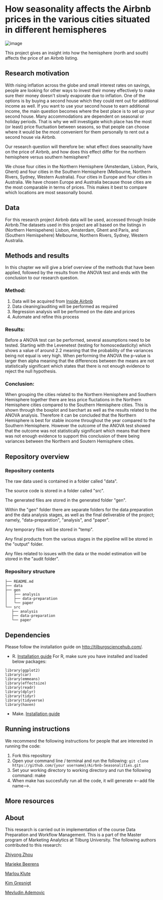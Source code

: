# How seasonality affects the Airbnb prices in the various cities situated in different hemispheres

![image](https://user-images.githubusercontent.com/112617983/195584820-e35714a4-8742-4796-b81f-1742badee8ce.jpeg)

This project gives an insight into how the hemisphere (north and south) affects the price of an Airbnb listing. 

## Research motivation

With rising inflation across the globe and small interest rates on savings, people are looking for other ways to invest their money effectively to make sure their money doesn't slowly evaporate due to inflation. One of the options is by buying a second house which they could rent out for additional income as well. If you want to use your second house to earn additional income, the main question becomes where the best place is to set up your second house. Many accommodations are dependent on seasonal or holiday periods. That is why we will investigate which place has the most (or least) price fluctuation between seasons, so that people can choose where it would be the most convenient for them personally to rent out a second house via Airbnb.


Our research question will therefore be: what effect does seaonality have on the price of Airbnb, and how does this effect differ for the northern hemisphere versus southern hemisphere?
 

We chose four cities in the Northern Hemisphere (Amsterdam, Lisbon, Paris, Ghent) and four cities in the Southern Hemisphere (Melbourne, Northern Rivers, Sydney, Western Australia). Four cities in Europe and four cities in Australia. We have chosen Europe and Australia because those cities are the most comparable in terms of prices. This makes it best to compare which locations are most seasonally bound. 


## Data
For this research project Airbnb data will be used, accessed through Inside Airbnb.The datasets used in this project are all based on the listings in (Northern Hemispehere) Lisbon, Amsterdam, Ghent and Paris, and (Southern Hemispehere) Melbourne, Northern Rivers, Sydney, Western Australia.

## Methods and results
In this chapter we will give a brief overview of the methods that have been applied, followed by the results from the ANOVA test and ends with the conclusion to our research question.



### Method:
1. Data will be acquired from [Inside Airbnb](http://insideairbnb.com/)
2. Data cleaning/auditing will be performed as required
3. Regression analysis will be performed on the date and prices
4. Automate and refine this process

### Results:
Before a ANOVA test can be performed, several assumptions need to be tested. Starting with the Levenetest (testing for homoscedasticity) which shows a value of around 2.2 meaning that the probability of the variances being not equal is very high.  When performing the ANOVA the p-value is larger then alpha meaning that the differences between the means are not statistically significant which states that there is not enough evidence to reject the null hypothesis. 
 

### Conclusion:
When grouping the cities related to the Northern Hemisphere and Southern Hemisphere together there are less price fluctations in the Northern Hemisphere cities compared to the Southern Hemisphere cities. This is shown through the boxplot and barchart as well as the results related to the ANOVA analysis. Therefore it can be concluded that the Northern Hemisphere is best for stable income throughout the year compared to the Southern Hemisphere. However the outcome of the ANOVA test showed that the outcome was not statistically significant which means that there was not enough evidence to support this conclusion of there being variances between the Northern and Soutern Hemisphere cities. 


## Repository overview

### Repository contents

The raw data used is contained in a folder called "data".

The source code is stored in a folder called "src".

The generated files are stored in the generated folder "gen".

Within the "gen" folder there are separate folders for the data preparation and the data analysis stages, as well as the final deliverable of the project; namely, "data-preparation", "analysis", and "paper".

Any temporary files will be stored in "temp".

Any final products from the various stages in the pipeline will be stored in the "output" folder.

Any files related to issues with the data or the model estimation will be stored in the "audit folder".

### Repository structure

	├── README.md
	├── data
	├── gen
	│   ├── analysis
	│   ├── data-preparation
	│   └── paper
	└── src
 	   ├── analysis
 	   ├── data-preparation
 	   └── paper
	   
## Dependencies
Please follow the installation guide on http://tilburgsciencehub.com/.
- R. [Installation guide](https://tilburgsciencehub.com/building-blocks/configure-your-computer/statistics-and-computation/r/)
For R, make sure you have installed and loaded below packages:
```
library(ggplot2)
library(car)
library(emmeans)
library(effectsize)
library(readr)
library(dplyr)
library(tidyr)
library(tidyverse)
library(haven)
```
- Make. [Installation guide](https://tilburgsciencehub.com/building-blocks/configure-your-computer/automation-and-workflows/make/)    

## Running instructions
We recommend the following instructions for people that are interested in running the code:
1. Fork this repository
2. Open your command line / terminal and run the following: 
```git clone https://github.com/{your username}/Airbnb-Seasonalities.git```
3. Set your working directory to working directory and run the following command: 
make
4. When make has succesfully run all the code, it will generate <--add file name-->. 


## More resources

## About

This research is carried out in implementation of the course Data Preparation and Workflow Management. This is a part of the Master program of Marketing Analytics at Tilburg University. The following authors contributed to this research:

[Zhiyong Zhou](https://github.com/zhiyongzhou0125)

[Marieke Beerens](https://github.com/MariekeBeerens)

[Marlou Klute](https://github.com/MarlouKlute)

[Kim Gresnigt](https://github.com/Kim-data1998)

[Mevludin Ademovic](https://github.com/MevludinAdemovic)
